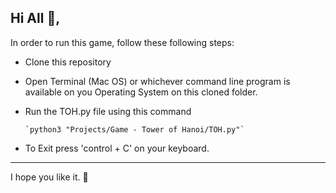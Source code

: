 Hi All :love_you_gesture:,
---
In order to run this game, follow these following steps:

- Clone this repository
- Open Terminal (Mac OS) or whichever command line program is available on you Operating System on this cloned folder.
- Run the TOH.py file using this command

      `python3 "Projects/Game - Tower of Hanoi/TOH.py"`
      
- To Exit press 'control + C' on your keyboard.


---

I hope you like it. :slightly_smiling_face:

